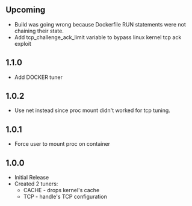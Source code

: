 
## Upcoming

- Build was going wrong because Dockerfile RUN statements were not chaining
their state.
- Add tcp_challenge_ack_limit variable to bypass linux kernel tcp ack exploit

## 1.1.0

- Add DOCKER tuner

## 1.0.2

- Use net instead since proc mount didn't worked for tcp tuning.

## 1.0.1

- Force user to mount proc on container

## 1.0.0

- Initial Release
- Created 2 tuners:
  * CACHE - drops kernel's cache
  * TCP - handle's TCP configuration